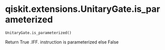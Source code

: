 # qiskit.extensions.UnitaryGate.is\_parameterized

`UnitaryGate.is_parameterized()`

Return True .IFF. instruction is parameterized else False
